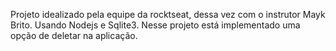 Projeto idealizado pela equipe da rocktseat, dessa vez com o instrutor Mayk Brito. Usando Nodejs e Sqlite3. Nesse projeto está implementado uma opção de deletar na aplicação.
